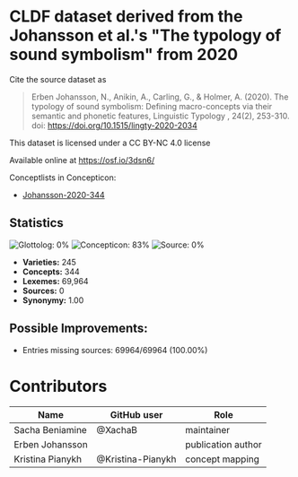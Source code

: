 # CLDF dataset derived from the Johansson et al.'s "The typology of sound symbolism" from 2020 

Cite the source dataset as

> Erben Johansson, N., Anikin, A., Carling, G., & Holmer, A. (2020). The typology of sound symbolism: Defining macro-concepts via their semantic and phonetic features, Linguistic Typology , 24(2), 253-310. doi: https://doi.org/10.1515/lingty-2020-2034

This dataset is licensed under a CC BY-NC 4.0 license

Available online at https://osf.io/3dsn6/


Conceptlists in Concepticon:
- [Johansson-2020-344](https://concepticon.clld.org/contributions/Johansson-2020-344)
## Statistics


![Glottolog: 0%](https://img.shields.io/badge/Glottolog-0%25-red.svg "Glottolog: 0%")
![Concepticon: 83%](https://img.shields.io/badge/Concepticon-83%25-yellowgreen.svg "Concepticon: 83%")
![Source: 0%](https://img.shields.io/badge/Source-0%25-red.svg "Source: 0%")

- **Varieties:** 245
- **Concepts:** 344
- **Lexemes:** 69,964
- **Sources:** 0
- **Synonymy:** 1.00

## Possible Improvements:



- Entries missing sources: 69964/69964 (100.00%)

# Contributors

Name | GitHub user | Role
--- | --- | ---
Sacha Beniamine | @XachaB | maintainer | Author, Patron
Erben Johansson | | publication author | Author
Kristina Pianykh | @Kristina-Pianykh | concept mapping | Author


